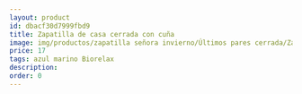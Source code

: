 ```yaml
---
layout: product
id: dbacf30d7999fbd9
title: Zapatilla de casa cerrada con cuña
image: img/productos/zapatilla señora invierno/Últimos pares cerrada/Zapatilla de casa cerrada con cuña=17=azul marino Biorelax.webp
price: 17
tags: azul marino Biorelax
description: 
order: 0
---
```

